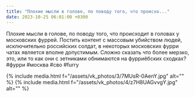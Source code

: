 ```yaml
---
title: "Плохие мысли в голове, по поводу того, что происхо..."
date: 2023-10-25 06:01:00 +0300
---
```


Плохие мысли в голове, по поводу того, что происходит в головах у московских фуррей.
Постить контент с массовым убийством людей, исключительно российских солдат, в некоторых московских фурри чатах является вполне допустимым.
Сложно сказать что более мерзко, это, или то как они с зетниками обнимаются на фурриёбских сходках?
#фурри #москва #сво #furry


{% include media.html f="/assets/vk_photos/3/7MUsR-0AenY.jpg" alt="" %}
{% include media.html f="/assets/vk_photos/4/z7H8UAGvvgY.jpg" alt="" %}
